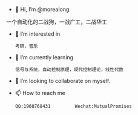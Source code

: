 - 👋 Hi, I’m @morealong

一个自动化的二战狗，一战广工，二战华工
- 👀 I’m interested in 

      考研，音乐
- 🌱 I’m currently learning 

      信号与系统，自动控制原理，现代控制理论，线性代数
- 💞️ I’m looking to collaborate on myself.
- 📫 How to reach me

      QQ:1960768431         Wechat:MutualPromises


<!---
morealong/morealong is a ✨ special ✨ repository because its `README.md` (this file) appears on your GitHub profile.
You can click the Preview link to take a look at your changes.
--->
